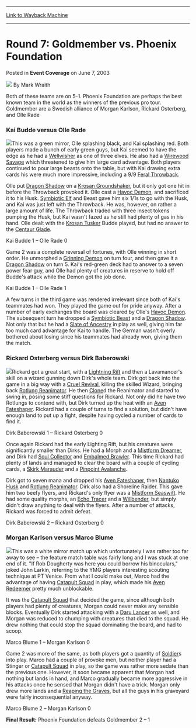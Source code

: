 
---
[Link to Wayback Machine](https://web.archive.org/web/20220519115445/https://magic.wizards.com/en/articles/archive/event-coverage/round-7-goldmember-vs-phoenix-foundation-2003-06-07)

[_metadata_:author]:- "Mark Wraith"
[_metadata_:description]:- "Both of these teams are on 5-1. Phoenix Foundation are perhaps the best known team in the world as the winners of the previous pro tour. Goldmember are a Swedish alliance of Morgan Karlson, Rickard Osterberg, and Olle RadeKai Budde versus Olle RadeThis was a green mirror, Olle splashing black, and Kai splashing red. Both players made a bunch of early green guys, but Kai seemed"
[_metadata_:generator]:- "Drupal 7 (http://drupal.org)"
[_metadata_:node]:- "770136"
[_metadata_:publish_date]:- "2003-06-07"
[_metadata_:source]:- "div-main-content"
[_metadata_:title]:- "Round 7: Goldmember vs. Phoenix Foundation"
[_metadata_:wayback_capture_timestamp]:- "2022-05-19 11:54:45"
[_metadata_:wayback_raw_url]:- "https://web.archive.org/web/20220519115445id_/https://magic.wizards.com/en/articles/archive/event-coverage/round-7-goldmember-vs-phoenix-foundation-2003-06-07"
[_metadata_:wayback_url]:- "https://magic.wizards.com/en/articles/archive/event-coverage/round-7-goldmember-vs-phoenix-foundation-2003-06-07"
---


Round 7: Goldmember vs. Phoenix Foundation
==========================================



 Posted in **Event Coverage**
 on June 7, 2003 






![](https://media.magic.wizards.com/styles/auth_small/public/generic-avatar-150_92.png)
By Mark Wraith











Both of these teams are on 5-1. Phoenix Foundation are perhaps the best known team in the world as the winners of the previous pro tour. Goldmember are a Swedish alliance of Morgan Karlson, Rickard Osterberg, and Olle Rade

### Kai Budde versus Olle Rade

![](https://media.magic.wizards.com/image_legacy_migration/sideboard/images/gpams03/a948.jpg)This was a green mirror, Olle splashing black, and Kai splashing red. Both players made a bunch of early green guys, but Kai seemed to have the edge as he had a [Wellwisher](https://gatherer.wizards.com/Pages/Card/Details.aspx?name=Wellwisher) as one of three elves. He also had a [Wirewood Savage](https://gatherer.wizards.com/Pages/Card/Details.aspx?name=Wirewood+Savage) which threatened to give him large card advantage. Both players continued to pour large beasts onto the table, but with Kai drawing extra cards his were much more impressive, including a 9/9 [Feral Throwback](https://gatherer.wizards.com/Pages/Card/Details.aspx?name=Feral+Throwback).

Olle put [Dragon Shadow](https://gatherer.wizards.com/Pages/Card/Details.aspx?name=Dragon+Shadow) on a [Krosan Groundshaker](https://gatherer.wizards.com/Pages/Card/Details.aspx?name=Krosan+Groundshaker), but it only got one hit in before the Throwback provoked it. Olle cast a [Havoc Demon](https://gatherer.wizards.com/Pages/Card/Details.aspx?name=Havoc+Demon), and sacrificed it to his Husk. [Symbiotic Elf](https://gatherer.wizards.com/Pages/Card/Details.aspx?name=Symbiotic+Elf) and Beast gave him six 1/1s to go with the Husk, and Kai was just left with the Throwback. He was, however, on rather a large amount of life. The Throwback traded with three insect tokens pumping the Husk, but Kai wasn't fazed as he still had plenty of gas in his hand. Olle dealt with the [Krosan Tusker](https://gatherer.wizards.com/Pages/Card/Details.aspx?name=Krosan+Tusker) Budde played, but had no answer to the [Centaur Glade](https://gatherer.wizards.com/Pages/Card/Details.aspx?name=Centaur+Glade).

Kai Budde 1 – Olle Rade 0

Game 2 was a complete reversal of fortunes, with Olle winning in short order. He unmorphed a [Grinning Demon](https://gatherer.wizards.com/Pages/Card/Details.aspx?name=Grinning+Demon) on turn four, and then gave it a [Dragon Shadow](https://gatherer.wizards.com/Pages/Card/Details.aspx?name=Dragon+Shadow) on turn 5. Kai's red-green deck had to answer to a seven power fear guy, and Olle had plenty of creatures in reserve to hold off Budde's attack while the Demon got the job done.

Kai Budde 1 – Olle Rade 1

A few turns in the third game was rendered irrelevant since both of Kai's teammates had won. They played the game out for pride anyway. After a number of early exchanges the board was cleared by Olle's [Havoc Demon](https://gatherer.wizards.com/Pages/Card/Details.aspx?name=Havoc+Demon). The subsequent turn he dropped a [Symbiotic Beast](https://gatherer.wizards.com/Pages/Card/Details.aspx?name=Symbiotic+Beast) and a [Dragon Shadow](https://gatherer.wizards.com/Pages/Card/Details.aspx?name=Dragon+Shadow). Not only that but he had a [Slate of Ancestry](https://gatherer.wizards.com/Pages/Card/Details.aspx?name=Slate+of+Ancestry) in play as well, giving him far too much card advantage for Kai to handle. The German wasn't overly bothered about losing since his teammates had already won, giving them the match.

### Rickard Osterberg versus Dirk Baberowski

![](https://media.magic.wizards.com/image_legacy_migration/sideboard/images/gpams03/a950.jpg)Rickard got a great start, with a [Lightning Rift](https://gatherer.wizards.com/Pages/Card/Details.aspx?name=Lightning+Rift) and then a Lavamancer's skill on a wizard gunning down Dirk's whole team. Dirk got back into the game in a big way with a [Cruel Revival](https://gatherer.wizards.com/Pages/Card/Details.aspx?name=Cruel+Revival), killing the skilled Wizard, bringing back [Rotlung Reanimator](https://gatherer.wizards.com/Pages/Card/Details.aspx?name=Rotlung+Reanimator). He then [Clone](https://gatherer.wizards.com/Pages/Card/Details.aspx?name=Clone)d the Reanimator and started to swing in, posing some stiff questions for Rickard. Not only did he have two Rotlungs to contend with, but Dirk turned up the heat with an [Aven Fateshaper](https://gatherer.wizards.com/Pages/Card/Details.aspx?name=Aven+Fateshaper). Rickard had a couple of turns to find a solution, but didn't have enough land to put up a fight, despite having cycled a number of cards to find it.

Dirk Baberowski 1 – Rickard Osterberg 0

Once again Rickard had the early Lighting Rift, but his creatures were significantly smaller than Dirks. He had a Morph and a [Mistform Dreamer](https://gatherer.wizards.com/Pages/Card/Details.aspx?name=Mistform+Dreamer), and Dirk had [Soul Collector](https://gatherer.wizards.com/Pages/Card/Details.aspx?name=Soul+Collector) and [Embalmed Brawler](https://gatherer.wizards.com/Pages/Card/Details.aspx?name=Embalmed+Brawler). This time Rickard had plenty of lands and managed to clear the board with a couple of cycling cards, a [Skirk Marauder](https://gatherer.wizards.com/Pages/Card/Details.aspx?name=Skirk+Marauder) and a [Pinpoint Avalanche](https://gatherer.wizards.com/Pages/Card/Details.aspx?name=Pinpoint+Avalanche).

Dirk got to seven mana and dropped his [Aven Fateshaper](https://gatherer.wizards.com/Pages/Card/Details.aspx?name=Aven+Fateshaper), then [Nantuko Husk](https://gatherer.wizards.com/Pages/Card/Details.aspx?name=Nantuko+Husk) and [Rotlung Reanimator](https://gatherer.wizards.com/Pages/Card/Details.aspx?name=Rotlung+Reanimator). Dirk also had a Shoreline Raider. This gave him two beefy flyers, and Rickard's only flyer was a [Mistform Seaswift](https://gatherer.wizards.com/Pages/Card/Details.aspx?name=Mistform+Seaswift). He had some quality morphs, an [Echo Tracer](https://gatherer.wizards.com/Pages/Card/Details.aspx?name=Echo+Tracer) and a [Willbender](https://gatherer.wizards.com/Pages/Card/Details.aspx?name=Willbender), but simply didn't draw anything to deal with the flyers. After a number of attacks, Rickard was forced to admit defeat. 

Dirk Baberowski 2 – Rickard Osterberg 0

### Morgan Karlson versus Marco Blume

![](https://media.magic.wizards.com/image_legacy_migration/sideboard/images/gpams03/a951.jpg)This was a white mirror match up which unfortunately I was rather too far away to see – the feature match table was fairly long and I was stuck at one end of it. "If Rob Dougherty was here you could borrow his binoculars," joked John Larkin, referring to the YMG players interesting scouting technique at PT Venice. From what I could make out, Marco had the advantage of having [Catapult Squad](https://gatherer.wizards.com/Pages/Card/Details.aspx?name=Catapult+Squad) in play, which made his [Aven Redeemer](https://gatherer.wizards.com/Pages/Card/Details.aspx?name=Aven+Redeemer) pretty much unblockable.

It was the [Catapult Squad](https://gatherer.wizards.com/Pages/Card/Details.aspx?name=Catapult+Squad) that decided the game, since although both players had plenty of creatures, Morgan could never make any sensible blocks. Eventually Dirk started attacking with a [Daru Lancer](https://gatherer.wizards.com/Pages/Card/Details.aspx?name=Daru+Lancer) as well, and Morgan was reduced to chumping with creatures that died to the squad. He drew nothing that could stop the squad dominating the board, and had to scoop.

Marco Blume 1 – Morgan Karlson 0

Game 2 was more of the same, as both players got a quantity of [Soldier](https://gatherer.wizards.com/Pages/Card/Details.aspx?name=Soldier)s into play. Marco had a couple of provoke men, but neither player had a Stinger or [Catapult Squad](https://gatherer.wizards.com/Pages/Card/Details.aspx?name=Catapult+Squad) in play, so the game was rather more sedate than the previous one. However, it soon became apparent that Morgan had nothing but lands in hand, and Marco gradually became more aggressive in his attacks once he sensed that Morgan didn't have a trick. Morgan only drew more lands and a [Reaping the Graves](https://gatherer.wizards.com/Pages/Card/Details.aspx?name=Reaping+the+Graves), but all the guys in his graveyard were fairly inconsequential anyway.

Marco Blume 2 – Morgan Karlson 0

**Final Result:** Phoenix Foundation defeats Goldmember 2 – 1







